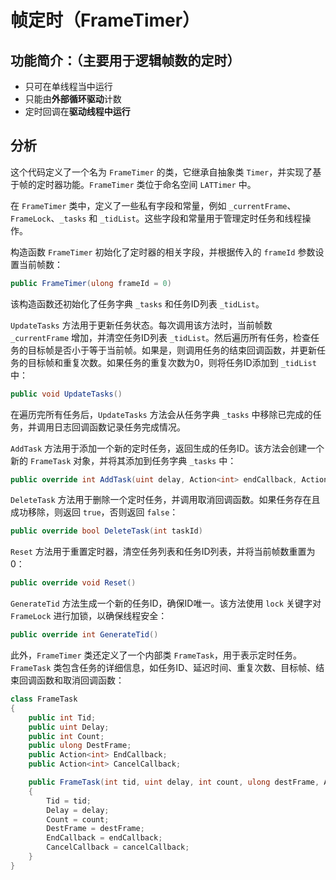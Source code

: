 # 帧定时（FrameTimer）

## 功能简介：（主要用于逻辑帧数的定时）
 
- 只可在单线程当中运行
- 只能由**外部循环驱动**计数
- 定时回调在**驱动线程中运行**

## 分析

这个代码定义了一个名为 `FrameTimer` 的类，它继承自抽象类 `Timer`，并实现了基于帧的定时器功能。`FrameTimer` 类位于命名空间 `LATTimer` 中。

在 `FrameTimer` 类中，定义了一些私有字段和常量，例如 `_currentFrame`、`FrameLock`、`_tasks` 和 `_tidList`。这些字段和常量用于管理定时任务和线程操作。

构造函数 `FrameTimer` 初始化了定时器的相关字段，并根据传入的 `frameId` 参数设置当前帧数：
```csharp
public FrameTimer(ulong frameId = 0)
```
该构造函数还初始化了任务字典 `_tasks` 和任务ID列表 `_tidList`。

`UpdateTasks` 方法用于更新任务状态。每次调用该方法时，当前帧数 `_currentFrame` 增加，并清空任务ID列表 `_tidList`。然后遍历所有任务，检查任务的目标帧是否小于等于当前帧。如果是，则调用任务的结束回调函数，并更新任务的目标帧和重复次数。如果任务的重复次数为0，则将任务ID添加到 `_tidList` 中：
```csharp
public void UpdateTasks()
```
在遍历完所有任务后，`UpdateTasks` 方法会从任务字典 `_tasks` 中移除已完成的任务，并调用日志回调函数记录任务完成情况。

`AddTask` 方法用于添加一个新的定时任务，返回生成的任务ID。该方法会创建一个新的 `FrameTask` 对象，并将其添加到任务字典 `_tasks` 中：
```csharp
public override int AddTask(uint delay, Action<int> endCallback, Action<int> cancelCallback, int count = 1)
```

`DeleteTask` 方法用于删除一个定时任务，并调用取消回调函数。如果任务存在且成功移除，则返回 `true`，否则返回 `false`：
```csharp
public override bool DeleteTask(int taskId)
```

`Reset` 方法用于重置定时器，清空任务列表和任务ID列表，并将当前帧数重置为0：
```csharp
public override void Reset()
```

`GenerateTid` 方法生成一个新的任务ID，确保ID唯一。该方法使用 `lock` 关键字对 `FrameLock` 进行加锁，以确保线程安全：
```csharp
public override int GenerateTid()
```

此外，`FrameTimer` 类还定义了一个内部类 `FrameTask`，用于表示定时任务。`FrameTask` 类包含任务的详细信息，如任务ID、延迟时间、重复次数、目标帧、结束回调函数和取消回调函数：
```csharp
class FrameTask
{
    public int Tid;
    public uint Delay;
    public int Count;
    public ulong DestFrame;
    public Action<int> EndCallback;
    public Action<int> CancelCallback;

    public FrameTask(int tid, uint delay, int count, ulong destFrame, Action<int> endCallback, Action<int> cancelCallback)
    {
        Tid = tid;
        Delay = delay;
        Count = count;
        DestFrame = destFrame;
        EndCallback = endCallback;
        CancelCallback = cancelCallback;
    }
}
```